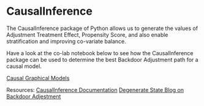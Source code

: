# CausalInference

The CausalInference package of Python allows us to generate the values of Adjustment Treatment Effect, Propensity Score, 
and also enable stratification and improving co-variate balance. 

Have a look at the co-lab notebook below to see how the CausalInference package can be used to determine the best Backdoor Adjustment path for 
a causal model. 

[Causal Graphical Models](https://colab.research.google.com/drive/1ZRqQaYWYYuZvtbNIi2EoMSwpcJH-3WJr?usp=sharing)


Resources:
[CausalInference Documentation](https://github.com/laurencium/causalinference/blob/master/docs/tex/vignette.pdf)
[Degenerate State Blog on Backdoor Adjestment](http://www.degeneratestate.org/posts/2018/Jul/10/causal-inference-with-python-part-2-causal-graphical-models/)